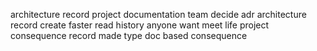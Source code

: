 architecture record project documentation team decide adr architecture record create faster read history anyone want meet life project consequence record made type doc based consequence